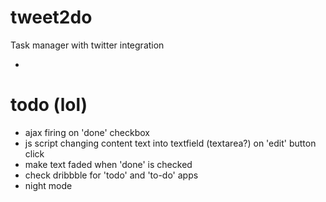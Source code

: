 tweet2do
========

Task manager with twitter integration

-

# todo (lol)

* ajax firing on 'done' checkbox
* js script changing content text into textfield (textarea?) on 'edit' button click
* make text faded when 'done' is checked
* check dribbble for 'todo' and 'to-do' apps
* night mode